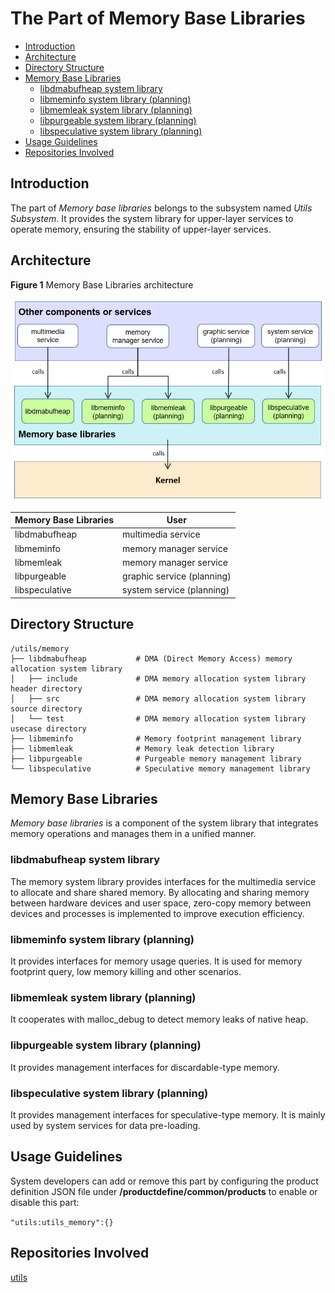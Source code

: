 # The Part of Memory Base Libraries

-   [Introduction](#section_introduction)
-   [Architecture](#section_architecture)
-   [Directory Structure](#section_catalogue)
-   [Memory Base Libraries](#section_libraries)
    -   [libdmabufheap system library](#section_libdmabufheap)
    -   [libmeminfo system library (planning)](#section_libmeminfo)
    -   [libmemleak system library (planning)](#section_libmemleak)
    -   [libpurgeable system library (planning)](#section_libpurgeable)
    -   [libspeculative system library (planning)](#section_libspeculative)
-   [Usage Guidelines](#section_usage)
-   [Repositories Involved](#section_projects)

## Introduction<a name="section_introduction"></a>

The part of *Memory base libraries* belongs to the subsystem named *Utils Subsystem*. It provides the system library for upper-layer services to operate memory, ensuring the stability of upper-layer services.

## Architecture<a name="section_architecture"></a>

**Figure  1** Memory Base Libraries architecture

![](figures/en-us_image_fwk.png)

| Memory Base Libraries | User                  |
| -------------- | -------------------------- |
| libdmabufheap  | multimedia service      |
| libmeminfo     | memory manager service         |
| libmemleak     | memory manager service         |
| libpurgeable   | graphic service (planning) |
| libspeculative | system service (planning) |

## Directory Structure<a name="section_catalogue"></a>

```
/utils/memory
├── libdmabufheap           # DMA (Direct Memory Access) memory allocation system library
│   ├── include             # DMA memory allocation system library header directory
│   ├── src                 # DMA memory allocation system library source directory
│   └── test                # DMA memory allocation system library usecase directory
├── libmeminfo              # Memory footprint management library
├── libmemleak              # Memory leak detection library
├── libpurgeable            # Purgeable memory management library
└── libspeculative          # Speculative memory management library
```

## Memory Base Libraries<a name="section_libraries"></a>

*Memory base libraries* is a component of the system library that integrates memory operations and manages them in a unified manner.

### libdmabufheap system library<a name="section_libdmabufheap"></a>

The memory system library provides interfaces for the multimedia service to allocate and share shared memory. By allocating and sharing memory between hardware devices and user space, zero-copy memory between devices and processes is implemented to improve execution efficiency.

### libmeminfo system library (planning)<a name="section_libmeminfo"></a>

It provides interfaces for memory usage queries. It is used for memory footprint query, low memory killing and other scenarios.

### libmemleak system library (planning)<a name="section_libmemleak"></a>

It cooperates with malloc_debug to detect memory leaks of native heap.

### libpurgeable system library (planning)<a name="section_libpurgeable"></a>

It provides management interfaces for discardable-type memory.

### libspeculative system library (planning)<a name="section_libspeculative"></a>

It provides management interfaces for speculative-type memory. It is mainly used by system services for data pre-loading.

## Usage Guidelines<a name="section_usage"></a>

System developers can add or remove this part by configuring the product definition JSON file under **/productdefine/common/products** to enable or disable this part:

` "utils:utils_memory":{} `

## Repositories Involved<a name="section_projects"></a>

[utils](https://gitee.com/openharmony/utils)
